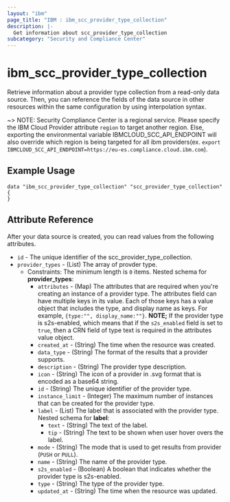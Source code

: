 ```yaml
---
layout: "ibm"
page_title: "IBM : ibm_scc_provider_type_collection"
description: |-
  Get information about scc_provider_type_collection
subcategory: "Security and Compliance Center"
---
```


# ibm_scc_provider_type_collection

Retrieve information about a provider type collection from a read-only data source. Then, you can reference the fields of the data source in other resources within the same configuration by using interpolation syntax.

~> NOTE: Security Compliance Center is a regional service. Please specify the IBM Cloud Provider attribute `region` to target another region. Else, exporting the environmental variable IBMCLOUD_SCC_API_ENDPOINT will also override which region is being targeted for all ibm providers(ex. `export IBMCLOUD_SCC_API_ENDPOINT=https://eu-es.compliance.cloud.ibm.com`).

## Example Usage

```hcl
data "ibm_scc_provider_type_collection" "scc_provider_type_collection" {
}
```

## Attribute Reference

After your data source is created, you can read values from the following attributes.

* `id` - The unique identifier of the scc_provider_type_collection.
* `provider_types` - (List) The array of provder type.
  * Constraints: The minimum length is `0` items.
Nested schema for **provider_types**:
	* `attributes` - (Map) The attributes that are required when you're creating an instance of a provider type. The attributes field can have multiple  keys in its value. Each of those keys has a value  object that includes the type, and display name as keys. For example, `{type:"", display_name:""}`. **NOTE;** If the provider type is s2s-enabled, which means that if the `s2s_enabled` field is set to `true`, then a CRN field of type text is required in the attributes value object.
	* `created_at` - (String) The time when the resource was created.
	* `data_type` - (String) The format of the results that a provider supports.
	* `description` - (String) The provider type description.
	* `icon` - (String) The icon of a provider in .svg format that is encoded as a base64 string.
	* `id` - (String) The unique identifier of the provider type.
	* `instance_limit` - (Integer) The maximum number of instances that can be created for the provider type.
	* `label` - (List) The label that is associated with the provider type.
	Nested schema for **label**:
		* `text` - (String) The text of the label.
		* `tip` - (String) The text to be shown when user hover overs the label.
	* `mode` - (String) The mode that is used to get results from provider (`PUSH` or `PULL`).
	* `name` - (String) The name of the provider type.
	* `s2s_enabled` - (Boolean) A boolean that indicates whether the provider type is s2s-enabled.
	* `type` - (String) The type of the provider type.
	* `updated_at` - (String) The time when the resource was updated.

